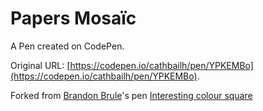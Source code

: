 # Papers Mosaïc

A Pen created on CodePen.

Original URL: [https://codepen.io/cathbailh/pen/YPKEMBo](https://codepen.io/cathbailh/pen/YPKEMBo).

Forked from [Brandon Brule](https://codepen.io/brandonbrule)'s pen [Interesting colour square](https://codepen.io/brandonbrule/pen/abzmdb)